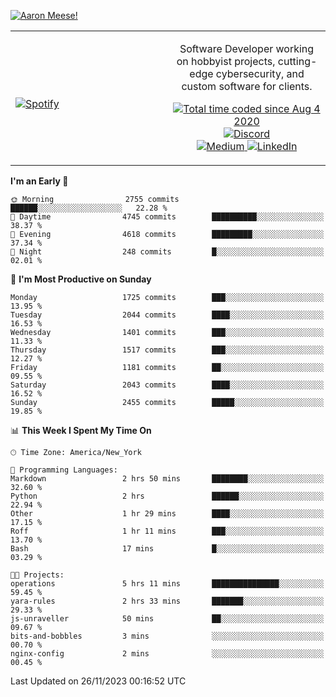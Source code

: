 [![Aaron Meese!](https://user-images.githubusercontent.com/17814535/88975338-a2aabf00-d27f-11ea-963f-8a19608716b4.png)](https://github.com/ajmeese7/readme-ascii "README ASCII")

<!-- Modified from project here: https://github.com/novatorem/novatorem -->
<table width="100%">
  <tr>
  <td width="50%">

&nbsp; <br> [![Spotify](https://ajmeese7.vercel.app/api/spotify)](https://open.spotify.com/user/ajmeese)

  </td>
  <td width="50%">
    <p align="center">
    Software Developer working on hobbyist projects, cutting-edge cybersecurity, and custom software for clients.
    </p>
    <p align="center">
      <a href="https://wakatime.com/@f726891d-3b02-46cd-9b60-e8c59f9e2b14">
        <img src="https://wakatime.com/badge/user/f726891d-3b02-46cd-9b60-e8c59f9e2b14.svg" alt="Total time coded since Aug 4 2020" title="WakaTime" />
      </a>
      <a href="http://link.aaronmeese.com/discord">
        <img src="https://img.shields.io/badge/discord-ajmeese7%234835-369?style=flat-square&logo=discord&logoColor=white&color=purple" alt="Discord" title="Discord">
      </a>
      <br />
      <a href="https://link.aaronmeese.com/medium">
        <img src="https://img.shields.io/badge/medium-ajmeese7-1DB954?style=flat-square&logo=medium&logoColor=white" alt="Medium" title="Medium">
      </a>
      <a href="https://link.aaronmeese.com/linkedin">
        <img src="https://img.shields.io/badge/linkedIn-aaronmeese-1DB954?style=flat-square&logo=linkedin&logoColor=white&color=blue" alt="LinkedIn" title="LinkedIn">
      </a>
    </p>
  </td>

</table>

[//]: <> (The `&nbsp;` is to have Aphelion take up more space)

<!--START_SECTION:waka-->
**I'm an Early 🐤** 

```text
🌞 Morning                2755 commits        ██████░░░░░░░░░░░░░░░░░░░   22.28 % 
🌆 Daytime                4745 commits        ██████████░░░░░░░░░░░░░░░   38.37 % 
🌃 Evening                4618 commits        █████████░░░░░░░░░░░░░░░░   37.34 % 
🌙 Night                  248 commits         █░░░░░░░░░░░░░░░░░░░░░░░░   02.01 % 
```
📅 **I'm Most Productive on Sunday** 

```text
Monday                   1725 commits        ███░░░░░░░░░░░░░░░░░░░░░░   13.95 % 
Tuesday                  2044 commits        ████░░░░░░░░░░░░░░░░░░░░░   16.53 % 
Wednesday                1401 commits        ███░░░░░░░░░░░░░░░░░░░░░░   11.33 % 
Thursday                 1517 commits        ███░░░░░░░░░░░░░░░░░░░░░░   12.27 % 
Friday                   1181 commits        ██░░░░░░░░░░░░░░░░░░░░░░░   09.55 % 
Saturday                 2043 commits        ████░░░░░░░░░░░░░░░░░░░░░   16.52 % 
Sunday                   2455 commits        █████░░░░░░░░░░░░░░░░░░░░   19.85 % 
```


📊 **This Week I Spent My Time On** 

```text
🕑︎ Time Zone: America/New_York

💬 Programming Languages: 
Markdown                 2 hrs 50 mins       ████████░░░░░░░░░░░░░░░░░   32.60 % 
Python                   2 hrs               ██████░░░░░░░░░░░░░░░░░░░   22.94 % 
Other                    1 hr 29 mins        ████░░░░░░░░░░░░░░░░░░░░░   17.15 % 
Roff                     1 hr 11 mins        ███░░░░░░░░░░░░░░░░░░░░░░   13.70 % 
Bash                     17 mins             █░░░░░░░░░░░░░░░░░░░░░░░░   03.29 % 

🐱‍💻 Projects: 
operations               5 hrs 11 mins       ███████████████░░░░░░░░░░   59.45 % 
yara-rules               2 hrs 33 mins       ███████░░░░░░░░░░░░░░░░░░   29.33 % 
js-unraveller            50 mins             ██░░░░░░░░░░░░░░░░░░░░░░░   09.67 % 
bits-and-bobbles         3 mins              ░░░░░░░░░░░░░░░░░░░░░░░░░   00.70 % 
nginx-config             2 mins              ░░░░░░░░░░░░░░░░░░░░░░░░░   00.45 % 
```


 Last Updated on 26/11/2023 00:16:52 UTC
<!--END_SECTION:waka-->
